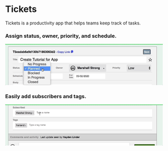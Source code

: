 # Tickets

Tickets is a productivity app that helps teams keep track of tasks. 

### Assign status, owner, priority, and schedule.
![Ticket](readme_ticket_form.gif)

### Easily add subscribers and tags.
![Subscribed](readme_subscribed.gif)
